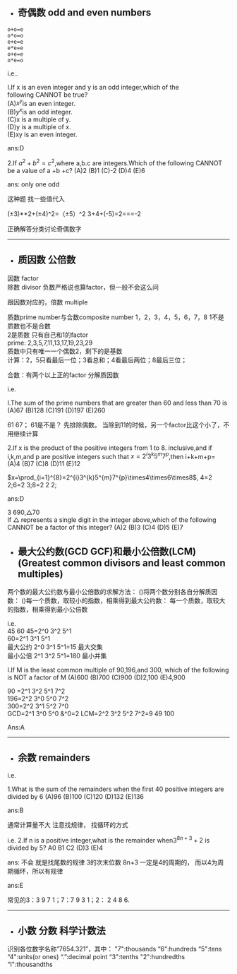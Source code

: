 - ## 奇偶数 odd and even numbers
```
o+o=e
o*o=o
e+e=e
e*e=e
o+e=e
o*e=o
```

i.e..

I.If x is an even integer and y is an odd integer,which of the  
following CANNOT be true?  
(A)$x^y$is an even integer.  
(B)$y^x$is an odd integer.   
(C)x is a multiple of y.  
(D)y is a multiple of x.  
(E)xy is an even integer.   

ans:D


2.If $a^2+b^2=c^2$,where a,b.c are integers.Which of the following
CANNOT be a value of a +b +c?
(A)2
(B)1
(C)-2
(D)4
(E)6

ans: only one odd 

这种题 找一些值代入

(±3)**2+(±4)^2=（±5）^2
3+4+(-5)=2===-2

正确解答分类讨论奇偶数字

---

- ## 质因数 公倍数
因数 factor  
除数 divisor
负数严格说也算factor，但一般不会这么问

跟因数对应的，倍数 multiple

质数prime number与合数composite number 
1，2，3，4，5，6，7，8
1不是质数也不是合数  
2是质数 只有自己和1的factor  
prime: 2,3,5,7,11,13,17,19,23,29  
质数中只有唯一一个偶数2，剩下的是基数  
计算：2，5只看最后一位；3看总和；4看最后两位；8最后三位；

合数：有两个以上正的factor
分解质因数

i.e.

I.The sum of the prime numbers that are greater than 60 and
less than 70 is
(A)67
(B)128
(C)191
(D)197
(E)260

61 67；
61是不是？ 先排除偶数。 当除到11的时候，另一个factor比这个小了，不用继续计算  

2.If x is the product of the positive integers from 1 to 8.
inclusive,and if i,k,m,and p are positive integers such that $x=2^{i}3^{k}5^{m}7^{p}$,then i+k+m+p=
(A)4
(B)7
(C)8
(D)11
(E)12


$x=\prod_{i=1}^{8}=2^{i}3^{k}5^{m}7^{p}\times4\times6\times8$,
4=2 2;6=2 3;8=2 2 2;

ans:D

3
690,△70  
If △ represents a single digit in the integer above,which of the following CANNOT be a factor of this integer?
(A)2
(B)3
(C)4
(D)5
(E)7

- ## 最大公约数(GCD GCF)和最小公倍数(LCM)(Greatest common divisors and least common multiples)

两个数的最大公约数与最小公倍数的求解方法：
()将两个数分别各自分解质因数：
()每一个质数，取较小的指数，相乘得到最大公约数：
每一个质数，取较大的指数，相乘得到最小公倍数

i.e.  
45 60
45=2^0 3^2 5^1  
60=2^1 3^1 5^1  
最大公约 2^0 3^1 5^1=15    最大交集  
最小公倍 2^1 3^2 5^1=180   最小并集  

I.If M is the least common multiple of 90,196,and 300,
which of the following is NOT a factor of M
(A)600
(B)700
(C)900
(D)2,100
(E)4,900


90 =2^1 3^2 5^1 7^2  
196=2^2 3^0 5^0 7^2   
300=2^2 3^1 5^2 7^0  
GCD=2^1 3^0 5^0 &^0=2
LCM=2^2 3^2 5^2 7^2=9 49 100

Ans:A

---

- ## 余数 remainders

i.e.

1.What is the sum of the remainders when the first
40 positive integers are divided by 6
(A)96
(B)100
(C)120
(D)132
(E)136

ans:B

通常计算量不大 注意找规律， 找循环的方式

i.e.
2.If n is a positive integer,what is the remainder when$3^{8n+3}+2$ is divided by 5?
A0
B1
C2
(D)3
(E)4  

ans: 不会
就是找尾数的规律  3的次末位数
8n+3 一定是4的周期的， 而以4为周期循环，所以有规律

ans:E


常见的3：3 9 7 1；7：7 9 3 1；2： 2 4 8 6.

---

- ## 小数 分数 科学计数法

识别各位数字名称”7654.321”，其中：
"7":thousands
“6":hundreds
“5":tens
“4":units(or ones)
“.”:decimal point
“3":tenths
"2":hundredths
“I":thousandths
